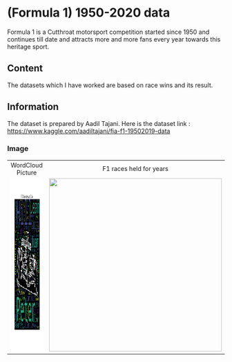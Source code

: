 # (Formula 1) 1950-2020 data

Formula 1 is a Cutthroat motorsport competition started since 1950 and continues till date and attracts more and more fans every year towards this heritage sport.

## Content

The datasets which I have worked are based on race wins and its result. 

## Information

The dataset is prepared by Aadil Tajani. Here is the dataset link : https://www.kaggle.com/aadiltajani/fia-f1-19502019-data

### Image

<table style="border: 0px;">
  <tr>
     <td align="center"> WordCloud Picture </td>
     <td align="center"> F1 races held for years</td>
  </tr>
  <tr>
    <td><img width="400" height="400" src ="https://github.com/Rapter1990/Data-Visualization-Examples/blob/master/f1/images/image7.png"></td>
    <td><img width="400" height="400" src ="https://github.com/Rapter1990/Data-Visualization-Examples/tree/master/f1/images/image1.png"></td>
  </tr>
</table>
